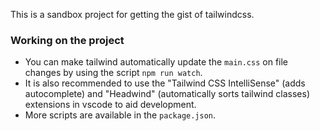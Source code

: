 This is a sandbox project for getting the gist of tailwindcss.

### Working on the project
- You can make tailwind automatically update the `main.css` on file changes by using the script `npm run watch`. 
- It is also recommended to use the "Tailwind CSS IntelliSense" (adds autocomplete) and "Headwind" (automatically sorts tailwind classes) extensions in vscode to aid development.
- More scripts are available in the `package.json`.